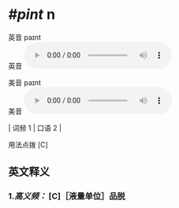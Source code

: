 # ***\#pint*** n
英音 paɪnt  
英音
<audio src="./media/pint-B.aac" controls="controls"></audio>

美音 paɪnt  
美音
<audio src="./media/pint.aac" controls="controls"></audio>



| 词频 1 | 口语 2 |  

用法点拨  [C]

英文释义
---
### 1.*高义频：* **[C]［液量单位］品脱**  


